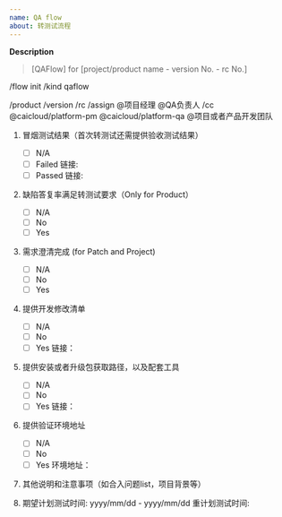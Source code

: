 ```yaml
---
name: QA flow
about: 转测试流程
---
```


**Description**
>[QAFlow] for [project/product name - version No. - rc No.]

/flow init
/kind qaflow

/product 
/version 
/rc 
/assign @项目经理 @QA负责人
/cc @caicloud/platform-pm @caicloud/platform-qa @项目或者产品开发团队

1. 冒烟测试结果（首次转测试还需提供验收测试结果） 
    - [ ] N/A 
    - [ ] Failed 链接:
    - [ ] Passed 链接:

2. 缺陷答复率满足转测试要求（Only for Product）
    - [ ] N/A
    - [ ] No
    - [ ] Yes 

3. 需求澄清完成 (for Patch and Project)
    - [ ] N/A
    - [ ] No 
    - [ ] Yes 

4. 提供开发修改清单
    - [ ] N/A 
    - [ ] No
    - [ ] Yes 链接： 

5. 提供安装或者升级包获取路径，以及配套工具 
    - [ ] N/A 
    - [ ] No
    - [ ] Yes 链接：

6. 提供验证环境地址 
    - [ ] N/A 
    - [ ] No
    - [ ] Yes 环境地址：

7. 其他说明和注意事项（如合入问题list，项目背景等）

8. 期望计划测试时间: yyyy/mm/dd - yyyy/mm/dd
    重计划测试时间:


